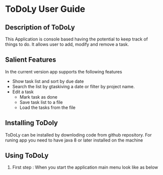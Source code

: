 # ToDoLy User Guide
## Description of ToDoLy
This Application is console based having the potential to keep track of things to do. It allows user to 
add, modify and remove a task.
## Salient Features
In the current version app supports the following features
+ Show task list and sort by due date
+ Search the list by gtaskiving a date or filter by project name. 
+ Edit a task
  + Mark task as done
  + Save task list to a file
  + Load the tasks from the file

## Installing ToDoly
ToDoLy can be installed by downloding code from github repository. For runing app you need to have java 8 or later installed on the machine
## Using ToDoLy
1. First step : When you start the application main menu look like as below
